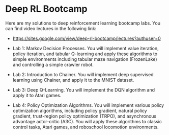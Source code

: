 # Deep RL Bootcamp
Here are my solutions to deep reinforcement learning bootcamp labs. You can find video lectures in the following link:
- https://sites.google.com/view/deep-rl-bootcamp/lectures?authuser=0

- Lab 1: Markov Decision Processes. You will implement value iteration, policy iteration, and tabular Q-learning and apply these algorithms to simple environments including tabular maze navigation (FrozenLake) and controlling a simple crawler robot.

- Lab 2: Introduction to Chainer. You will implement deep supervised learning using Chainer, and apply it to the MNIST dataset.

- Lab 3: Deep Q-Learning. You will implement the DQN algorithm and apply it to Atari games.

- Lab 4: Policy Optimization Algorithms. You will implement various policy optimization algorithms, including policy gradient, natural policy gradient, trust-region policy optimization (TRPO), and asynchronous advantage actor-critic (A3C). You will apply these algorithms to classic control tasks, Atari games, and roboschool locomotion environments.
